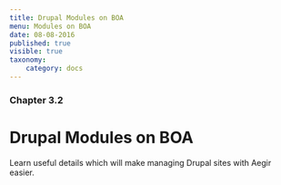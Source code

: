 ```yaml
---
title: Drupal Modules on BOA
menu: Modules on BOA
date: 08-08-2016
published: true
visible: true
taxonomy:
    category: docs
---
```


### Chapter 3.2

# Drupal Modules on BOA

Learn useful details which will make managing Drupal sites with Aegir easier.
